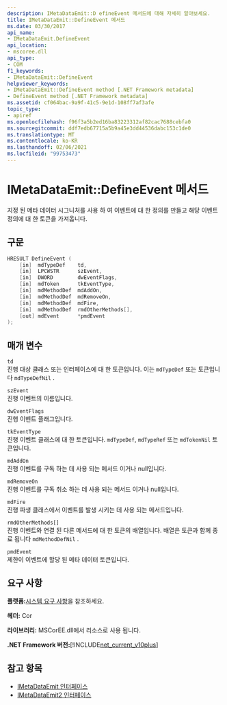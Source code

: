 ```yaml
---
description: IMetaDataEmit::D efineEvent 메서드에 대해 자세히 알아보세요.
title: IMetaDataEmit::DefineEvent 메서드
ms.date: 03/30/2017
api_name:
- IMetaDataEmit.DefineEvent
api_location:
- mscoree.dll
api_type:
- COM
f1_keywords:
- IMetaDataEmit::DefineEvent
helpviewer_keywords:
- IMetaDataEmit::DefineEvent method [.NET Framework metadata]
- DefineEvent method [.NET Framework metadata]
ms.assetid: cf064bac-9a9f-41c5-9e1d-108ff7af3afe
topic_type:
- apiref
ms.openlocfilehash: f96f3a5b2ed16ba83223312af82cac7688cebfa0
ms.sourcegitcommit: ddf7edb67715a5b9a45e3dd44536dabc153c1de0
ms.translationtype: MT
ms.contentlocale: ko-KR
ms.lasthandoff: 02/06/2021
ms.locfileid: "99753473"
---
```

# <a name="imetadataemitdefineevent-method"></a>IMetaDataEmit::DefineEvent 메서드

지정 된 메타 데이터 시그니처를 사용 하 여 이벤트에 대 한 정의를 만들고 해당 이벤트 정의에 대 한 토큰을 가져옵니다.  
  
## <a name="syntax"></a>구문  
  
```cpp  
HRESULT DefineEvent (
    [in]  mdTypeDef    td,
    [in]  LPCWSTR      szEvent,
    [in]  DWORD        dwEventFlags,
    [in]  mdToken      tkEventType,
    [in]  mdMethodDef  mdAddOn,
    [in]  mdMethodDef  mdRemoveOn,
    [in]  mdMethodDef  mdFire,
    [in]  mdMethodDef  rmdOtherMethods[],
    [out] mdEvent      *pmdEvent
);  
```  
  
## <a name="parameters"></a>매개 변수  

 `td`  
 진행 대상 클래스 또는 인터페이스에 대 한 토큰입니다. 이는 `mdTypeDef` 또는 토큰입니다 `mdTypeDefNil` .  
  
 `szEvent`  
 진행 이벤트의 이름입니다.  
  
 `dwEventFlags`  
 진행 이벤트 플래그입니다.  
  
 `tkEventType`  
 진행 이벤트 클래스에 대 한 토큰입니다. `mdTypeDef`, `mdTypeRef` 또는 `mdTokenNil` 토큰입니다.  
  
 `mdAddOn`  
 진행 이벤트를 구독 하는 데 사용 되는 메서드 이거나 null입니다.  
  
 `mdRemoveOn`  
 진행 이벤트를 구독 취소 하는 데 사용 되는 메서드 이거나 null입니다.  
  
 `mdFire`  
 진행 파생 클래스에서 이벤트를 발생 시키는 데 사용 되는 메서드입니다.  
  
 `rmdOtherMethods[]`  
 진행 이벤트와 연결 된 다른 메서드에 대 한 토큰의 배열입니다. 배열은 토큰과 함께 종료 됩니다 `mdMethodDefNil` .  
  
 `pmdEvent`  
 제한이 이벤트에 할당 된 메타 데이터 토큰입니다.  
  
## <a name="requirements"></a>요구 사항  

 **플랫폼:**[시스템 요구 사항](../../get-started/system-requirements.md)을 참조하세요.  
  
 **헤더:** Cor  
  
 **라이브러리:** MSCorEE.dll에서 리소스로 사용 됩니다.  
  
 **.NET Framework 버전:**[!INCLUDE[net_current_v10plus](../../../../includes/net-current-v10plus-md.md)]  
  
## <a name="see-also"></a>참고 항목

- [IMetaDataEmit 인터페이스](imetadataemit-interface.md)
- [IMetaDataEmit2 인터페이스](imetadataemit2-interface.md)
